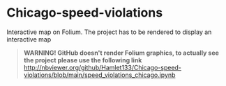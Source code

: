 # Chicago-speed-violations
Interactive map on Folium. The project has to be rendered to display an interactive map
> __WARNING! GitHub doesn't render Folium graphics, to actually see the project please use the following link__ 
> http://nbviewer.org/github/Hamlet133/Chicago-speed-violations/blob/main/speed_violations_chicago.ipynb
